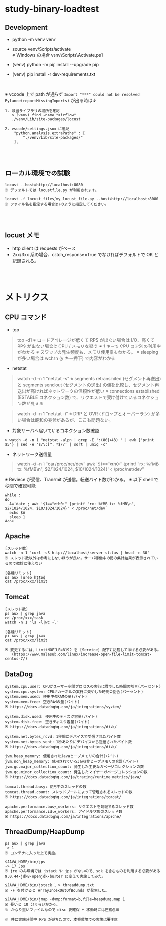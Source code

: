 # study-binary-loadtest

## Development

- python -m venv venv
- source venv/Scripts/activate  
  ※ Windows の場合 venv\Scripts\Activate.ps1

- (venv) python -m pip install --upgrade pip
- (venv) pip install -r dev-requirements.txt

<br>

※ vccode 上で path が通らず `Import "***" could not be resolved Pylance(reportMissingImports)` が出る時は↓

```
1. 該当ライブラリの場所を確認
   $ (venv) find -name "airflow"
   ./venv/Lib/site-packages/locust

2. vscode/settings.json に追記
    "python.analysis.extraPaths" : [
        "./venv/Lib/site-packages/"
    ],
```

<br><br>

## ローカル環境での試験

```
locust --host=http://localhost:8080
※ デフォルトでは locustfile.py が利用されます。

locust -f locust_files/my_locust_file.py --host=http://localhost:8080
※ ファイル名を指定する場合は↑のように指定してください。
```

<br><br>

## locust メモ

* http client は requests がベース
* 2xx/3xx 系の場合、catch_response=True でなければデフォルトで OK と記録される。

<br><br>

# メトリクス
## CPU コマンド

* top
> top -d1
※ ロードアベレージが低くて RPS が出ない場合は I/O、高くて RPS が出ない場合は CPU / メモリを疑う
※ 1 キーで CPU コア別の利用率がわかる
※ スワップの発生頻度も、メモリ使用率もわかる。
※ sleeping が多い場合は wchan (y キー押下) で内容がわかる

* netstat
> watch -d -n 1 "netstat -s"
※ segments retransmited (セグメント再送出) と segments send out (セグメントの送出) の値を比較し、セグメント再送出が高ければネットワークの信頼性が低い
※ connections established (ESTABLE コネクション数) で、リクエストで受け付けているコネクション数が見える

> watch -d -n 1 "netstat -i"
※ DRP と OVR (ドロップとオーバーラン) が多い場合は飽和の兆候があるが、ここも問題ない。

* 対象サーバへ届いているコネクション数確認

```
> watch -d -n 1 "netstat -alpn | grep -E ':(80|443) ' | awk {'print $5'} | sed -e 's/\:[^.]*$//' | sort | uniq -c"
```

* ネットワーク送信量
> watch -d -n 1 "cat /proc/net/dev"
awk '$1=="eth0:\" {printf \"rx: %fMB tx: %fMB\n\", $2/1024/1024, $10/1024/1024}\' < /proc/net/dev"

※ Reviece が受信、Transmit が送信。転送バイト数がわかる。
※ 以下 shell で秒間で確認可能

```
while :
do
  A=`date ; awk '$1=="eth0:" {printf "rx: %fMB tx: %fMB\n", $2/1024/1024, $10/1024/1024}' < /proc/net/dev`
  echo $A
  sleep 1
done
```

## Apache

```
[スレッド数]
watch -n 1 'curl -sS http://localhost/server-status | head -n 30'
※ スレッド数以外は参考にしないほうが良い。サーバ稼働中の間の集計結果が表示されているので微妙に使えない

[各種リミット]
ps aux |grep httpd
cat /proc/xxx/limit
```

## Tomcat

```
[スレッド数]
ps aux | grep java
cd /proc/xxx/task
watch -n 1 'ls -l|wc -l'

[各種リミット]
ps aux | grep java
cat /proc/xxx/limit

※ 変更するには、LimitNOFILE=8192 を [Service] 配下に記載してあげる必要がある。
   (https://www.malasuk.com/linux/increase-open-file-limit-tomcat-centos-7/)
```

## DataDog

```
system.cpu.user: CPUがユーザー空間プロセスの実行に費やした時間の割合(パーセント)
system.cpu.system: CPUがカーネルの実行に費やした時間の割合(パーセント)
system.mem.used: 使用中のRAMの量(バイト)
system.mem.free: 空きRAMの量(バイト)
※ https://docs.datadoghq.com/ja/integrations/system/

system.disk.used: 使用中のディスク容量(バイト)
system.disk.free: 空きディスク容量(バイト)
※ https://docs.datadoghq.com/ja/integrations/disk/

system.net.bytes_rcvd: 1秒間にデバイスで受信されたバイト数
system.net.bytes_sent: 1秒あたりにデバイスから送信されたバイト数
※ https://docs.datadoghq.com/ja/integrations/disk/

jvm.heap_memory: 使用されたJavaヒープメモリの合計(バイト)
jvm.non_heap_memory: 使用されているJava非ヒープメモリの合計(バイト)
jvm.gc.major_collection_count: 発生した主要なガベージコレクションの数
jvm.gc.minor_collection_count: 発生したマイナーガベージコレクションの数
※ https://docs.datadoghq.com/ja/tracing/runtime_metrics/java/

tomcat.thread.busy: 使用中のスレッドの数
tomcat.thread.count: スレッドプールによって管理されるスレッドの数
※ https://docs.datadoghq.com/ja/integrations/tomcat/

apache.performance.busy_workers: リクエストを処理するスレッド数
apache.performance.idle_workers: アイドル状態のスレッド数
※ https://docs.datadoghq.com/ja/integrations/apache/
```

## ThreadDump/HeapDump

```
ps aux | grep java
-> 1
※ コンテナに入った上で実施。

$JAVA_HOME/bin/jps
-> 17 Jps
※ jre のみ環境では jstack や jps がないので、sdk を含むものを利用する必要がある 9.0.44-jdk8-openjdk-buster に変えて実施してみた。

$JAVA_HOME/bin/jstack 1 > threaddump.txt
※ -F を付けると ArrayIndexOutOfBounds が発生した。

$JAVA_HOME/bin/jmap -dump:format=b,file=heapdump.map 1
※ 長いと 10 分ぐらいかかる。
※ かなり重いファイルなので disc 要確保 + 移動時には圧縮必須

※ 共に実施時間中 RPS が落ちたので、本番環境での実施は要注意
```
